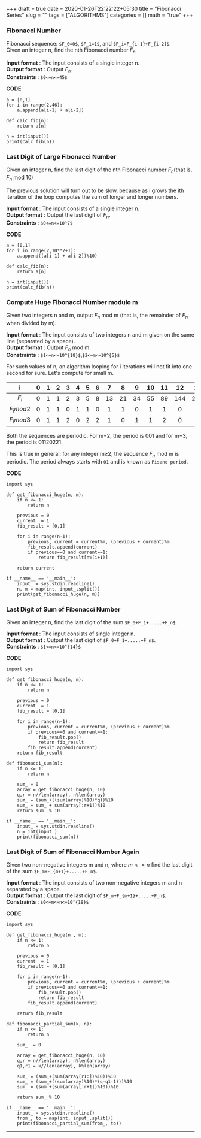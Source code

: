 +++
draft = true
date = 2020-01-26T22:22:22+05:30
title = "Fibonacci Series"
slug = ""
tags = ["ALGORITHMS"]
categories = []
math = "true"
+++

### Fibonacci Number

Fibonacci sequence: `$F_0=0$`, `$F_1=1$`, and `$F_i=F_{i-1}+F_{i-2}$`. <br />
Given an integer n, find the nth Fibonacci number $F_n$

**Input format** : The input consists of a single integer n.<br />
**Output format** : Output $F_n$.<br />
**Constraints** : `$0<=n<=45$`

**CODE**
```python3
a = [0,1]
for i in range(2,46):
 	a.append(a[i-1] + a[i-2])

def calc_fib(n):
    return a[n]

n = int(input())
print(calc_fib(n))
```

### Last Digit of Large Fibonacci Number

Given an integer n, find the last digit of the nth Fibonacci number $F_n$(that is, $F_n$ mod 10)

The previous solution will turn out to be slow, because as i grows the ith iteration of the loop computes the sum of longer and longer numbers.

**Input format** : The input consists of a single integer n.<br />
**Output format** : Output the last digit of $F_n$.<br />
**Constraints** : `$0<=n<=10^7$`

**CODE**
```python3
a = [0,1]
for i in range(2,10**7+1):
 	a.append((a[i-1] + a[i-2])%10)

def calc_fib(n):
    return a[n]

n = int(input())
print(calc_fib(n))
```

### Compute Huge Fibonacci Number modulo m

Given two integers n and m, output $F_n$ mod m (that is, the remainder of $F_n$ when divided by m).

**Input format** : The input consists of two integers n and m given on the same line (separated by a space).<br />
**Output format** : Output $F_n$ mod m.<br />
**Constraints** : `$1<=n<=10^{18}$`,`$2<=m<=10^{5}$`

For such values of n, an algorithm looping for i iterations will not fit into one second for sure. Let's compute for small m.

i|0|1|2|3|4|5|6|7|8|9|10|11|12|13|14|15
:-:|:-:|:-:|:-:|:-:|:-:|:-:|:-:|:-:|:-:|:-:|:-:|:-:|:-:|:-:|:-:|:-:
$F_i$|0|1|1|2|3|5|8|13|21|34|55|89|144|233|377|610
$F_i mod 2$|0|1|1|0|1|1|0|1|1|0|1|1|0|1|1|0
$F_i mod 3$|0|1|1|2|0|2|2|1|0|1|1|2|0|2|2|1

Both the sequences are periodic. For m=2, the period is 001 and for m=3, the period is 01120221.

This is true in general: for any integer m≥2, the sequence $F_n$ mod m is periodic. The period always starts with `01` and is known as `Pisano period`.

**CODE**
```python3
import sys

def get_fibonacci_huge(n, m):
    if n <= 1:
        return n

    previous = 0
    current  = 1
    fib_result = [0,1]

    for i in range(n-1):
        previous, current = current%m, (previous + current)%m
        fib_result.append(current)
        if previous==0 and current==1:
            return fib_result[n%(i+1)]

    return current

if __name__ == '__main__':
    input_ = sys.stdin.readline()
    n, m = map(int, input_.split())
    print(get_fibonacci_huge(n, m))
```

### Last Digit of Sum of Fibonacci Number

Given an integer n, find the last digit of the sum `$F_0+F_1+.....+F_n$`.

**Input format** : The input consists of single integer n.<br />
**Output format** : Output the last digit of `$F_0+F_1+.....+F_n$`.<br />
**Constraints** : `$1<=n<=10^{14}$`

**CODE**
```python3
import sys

def get_fibonacci_huge(n, m):
    if n <= 1:
        return n

    previous = 0
    current  = 1
    fib_result = [0,1]

    for i in range(n-1):
        previous, current = current%m, (previous + current)%m
        if previous==0 and current==1:
            fib_result.pop()
            return fib_result
        fib_result.append(current)    
    return fib_result

def fibonacci_sum(n):
    if n <= 1:
        return n

    sum_ = 0
    array = get_fibonacci_huge(n, 10)
    q,r = n//len(array), n%len(array)
    sum_ = (sum_+((sum(array)%10)*q))%10
    sum_ = sum_ + sum(array[:r+1])%10
    return sum_ % 10

if __name__ == '__main__':
    input_ = sys.stdin.readline()
    n = int(input_)
    print(fibonacci_sum(n))
```

### Last Digit of Sum of Fibonacci Number Again

Given two non-negative integers m and n, where $m<=n$ find the last digit of the sum `$F_m+F_{m+1}+.....+F_n$`.

**Input format** : The input consists of two non-negative integers m and n separated by a space.<br />
**Output format** : Output the last digit of `$F_m+F_{m+1}+.....+F_n$`.<br />
**Constraints** : `$0<=m<=n<=10^{18}$`

**CODE**
```python3
import sys

def get_fibonacci_huge(n , m):
    if n <= 1:
        return n

    previous = 0
    current  = 1
    fib_result = [0,1]

    for i in range(n-1):
        previous, current = current%m, (previous + current)%m
        if previous==0 and current==1:
            fib_result.pop()
            return fib_result
        fib_result.append(current)

    return fib_result

def fibonacci_partial_sum(k, n):
    if n <= 1:
        return n

    sum_  = 0

    array = get_fibonacci_huge(n, 10)
    q,r = n//len(array), n%len(array)
    q1,r1 = k//len(array), k%len(array)

    sum_ = (sum_+(sum(array[r1:])%10))%10
    sum_ = (sum_+((sum(array)%10)*(q-q1-1)))%10
    sum_ = (sum_+(sum(array[:r+1])%10))%10

    return sum_ % 10

if __name__ == '__main__':
    input_ = sys.stdin.readline()
    from_, to = map(int, input_.split())
    print(fibonacci_partial_sum(from_, to))
```

<hr>